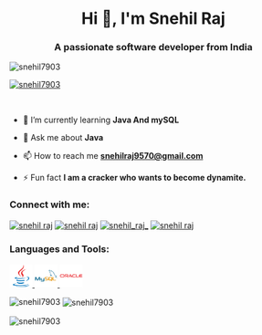 <h1 align="center">Hi 👋, I'm Snehil Raj</h1>
<h3 align="center">A passionate software developer from India</h3>

<p align="left"> <img src="https://komarev.com/ghpvc/?username=snehil7903&label=Profile%20views&color=0e75b6&style=flat" alt="snehil7903" /> </p>

<p align="left"> <a href="https://github.com/ryo-ma/github-profile-trophy"><img src="https://github-profile-trophy.vercel.app/?username=snehil7903" alt="snehil7903" /></a> </p>

<p align="left"> <a href="https://twitter.com/" target="blank"><img src="https://img.shields.io/twitter/follow/?logo=twitter&style=for-the-badge" alt="" /></a> </p>

- 🌱 I’m currently learning **Java And mySQL**

- 💬 Ask me about **Java**

- 📫 How to reach me **snehilraj9570@gmail.com**

- ⚡ Fun fact **I am a cracker who wants to become dynamite.**

<h3 align="left">Connect with me:</h3>
<p align="left">
<a href="https://linkedin.com/in/snehil raj" target="blank"><img align="center" src="https://raw.githubusercontent.com/rahuldkjain/github-profile-readme-generator/master/src/images/icons/Social/linked-in-alt.svg" alt="snehil raj" height="30" width="40" /></a>
<a href="https://fb.com/snehil raj" target="blank"><img align="center" src="https://raw.githubusercontent.com/rahuldkjain/github-profile-readme-generator/master/src/images/icons/Social/facebook.svg" alt="snehil raj" height="30" width="40" /></a>
<a href="https://instagram.com/snehil_raj_" target="blank"><img align="center" src="https://raw.githubusercontent.com/rahuldkjain/github-profile-readme-generator/master/src/images/icons/Social/instagram.svg" alt="snehil_raj_" height="30" width="40" /></a>
<a href="https://www.youtube.com/c/snehil raj" target="blank"><img align="center" src="https://raw.githubusercontent.com/rahuldkjain/github-profile-readme-generator/master/src/images/icons/Social/youtube.svg" alt="snehil raj" height="30" width="40" /></a>
</p>

<h3 align="left">Languages and Tools:</h3>
<p align="left"> <a href="https://www.java.com" target="_blank" rel="noreferrer"> <img src="https://raw.githubusercontent.com/devicons/devicon/master/icons/java/java-original.svg" alt="java" width="40" height="40"/> </a> <a href="https://www.mysql.com/" target="_blank" rel="noreferrer"> <img src="https://raw.githubusercontent.com/devicons/devicon/master/icons/mysql/mysql-original-wordmark.svg" alt="mysql" width="40" height="40"/> </a> <a href="https://www.oracle.com/" target="_blank" rel="noreferrer"> <img src="https://raw.githubusercontent.com/devicons/devicon/master/icons/oracle/oracle-original.svg" alt="oracle" width="40" height="40"/> </a> </p>

<p><img align="left" src="https://github-readme-stats.vercel.app/api/top-langs?username=snehil7903&show_icons=true&locale=en&layout=compact" alt="snehil7903" /></p>

<p>&nbsp;<img align="center" src="https://github-readme-stats.vercel.app/api?username=snehil7903&show_icons=true&locale=en" alt="snehil7903" /></p>

<p><img align="center" src="https://github-readme-streak-stats.herokuapp.com/?user=snehil7903&" alt="snehil7903" /></p>

